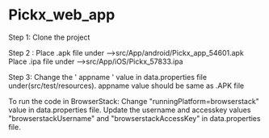 # Pickx_web_app
Step 1: 
Clone the project

Step 2 :
Place .apk file under -->src/App/android/Pickx_app_54601.apk
Place .ipa file under -->src/App/iOS/Pickx_57833.ipa

Step 3:
Change the ' appname ' value in data.properties file under(src/test/resources). appname value should be same as .APK file

To run the code in BrowserStack:
Change "runningPlatform=browserstack" value in data.properties file.
Update the username and accesskey values "browserstackUsername" and "browserstackAccessKey" in data.properties file.
